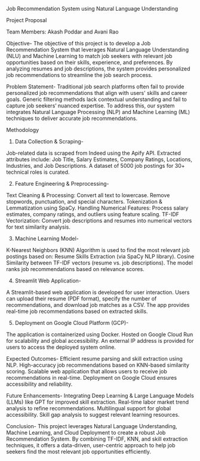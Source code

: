 Job Recommendation System using Natural Language Understanding

Project Proposal

Team Members:
Akash Poddar and 
Avani Rao

Objective-
The objective of this project is to develop a Job Recommendation System that leverages Natural Language Understanding (NLU) and Machine Learning to match job seekers with relevant job opportunities based on their skills, experience, and preferences. By analyzing resumes and job descriptions, the system provides personalized job recommendations to streamline the job search process.

Problem Statement-
Traditional job search platforms often fail to provide personalized job recommendations that align with users' skills and career goals. Generic filtering methods lack contextual understanding and fail to capture job seekers’ nuanced expertise. To address this, our system integrates Natural Language Processing (NLP) and Machine Learning (ML) techniques to deliver accurate job recommendations.

Methodology

1. Data Collection & Scraping-

Job-related data is scraped from Indeed using the Apify API.
Extracted attributes include:
Job Title, Salary Estimates, Company Ratings, Locations, Industries, and Job Descriptions.
A dataset of 5000 job postings for 30+ technical roles is curated.

2. Feature Engineering & Preprocessing-

Text Cleaning & Processing:
Convert all text to lowercase.
Remove stopwords, punctuation, and special characters.
Tokenization & Lemmatization using SpaCy.
Handling Numerical Features:
Process salary estimates, company ratings, and outliers using feature scaling.
TF-IDF Vectorization:
Convert job descriptions and resumes into numerical vectors for text similarity analysis.

3. Machine Learning Model-

K-Nearest Neighbors (KNN) Algorithm is used to find the most relevant job postings based on:
Resume Skills Extraction (via SpaCy NLP library).
Cosine Similarity between TF-IDF vectors (resume vs. job descriptions).
The model ranks job recommendations based on relevance scores.

4. Streamlit Web Application-

A Streamlit-based web application is developed for user interaction.
Users can upload their resume (PDF format), specify the number of recommendations, and download job matches as a CSV.
The app provides real-time job recommendations based on extracted skills.

5. Deployment on Google Cloud Platform (GCP)-

The application is containerized using Docker.
Hosted on Google Cloud Run for scalability and global accessibility.
An external IP address is provided for users to access the deployed system online.

Expected Outcomes-
Efficient resume parsing and skill extraction using NLP.
High-accuracy job recommendations based on KNN-based similarity scoring.
Scalable web application that allows users to receive job recommendations in real-time.
Deployment on Google Cloud ensures accessibility and reliability.

Future Enhancements-
Integrating Deep Learning & Large Language Models (LLMs) like GPT for improved skill extraction.
Real-time labor market trend analysis to refine recommendations.
Multilingual support for global accessibility.
Skill gap analysis to suggest relevant learning resources.

Conclusion-
This project leverages Natural Language Understanding, Machine Learning, and Cloud Deployment to create a robust Job Recommendation System. By combining TF-IDF, KNN, and skill extraction techniques, it offers a data-driven, user-centric approach to help job seekers find the most relevant job opportunities efficiently.
